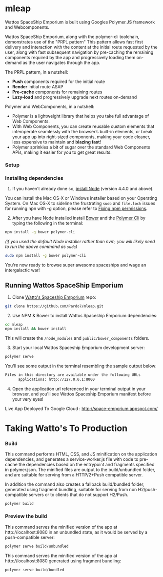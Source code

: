 # mleap

Wattos SpaceShip Emporium is built using Googles Polymer.JS framework and Webcomponents.

Wattos SpaceShip Emporium, along with the polymer-cli toolchain, demonstrates use of the "PRPL pattern" This pattern allows fast first delivery and interaction with the content at the initial route requested by the user, along with fast subsequent navigation by pre-caching the remaining components required by the app and progressively loading them on-demand as the user navigates through the app.

The PRPL pattern, in a nutshell:

* **Push** components required for the initial route
* **Render** initial route ASAP
* **Pre-cache** components for remaining routes
* **Lazy-load** and progressively upgrade next routes on-demand

Polymer and WebComponents, in a nutshell:

* Polymer is a lightweight library that helps you take full advantage of Web Components.
* With Web Components, you can create reusable custom elements that interoperate seamlessly with the browser’s built-in elements, or break your app up into right-sized components, making your code cleaner, less expensive to maintain and **blazing fast**!
* Polymer sprinkles a bit of sugar over the standard Web Components APIs, making it easier for you to get great results.

### Setup
### Installing dependencies

1) If you haven't already done so, [install Node](https://nodejs.org/en/) (version 4.4.0 and above).

You can install the Mac OS-X or Windows installer based on your Operating System. On Mac OS-X to sideline the frustrating `sudo` and `file.lock` issues for running npn with -g option, please refer to [Fixing npm permissions](https://docs.npmjs.com/getting-started/fixing-npm-permissions).

2) After you have Node installed install [Bower](https://bower.io/) and the [Polymer Cli](https://github.com/Polymer/polymer-cli) by typing the following in the terminal:

```bash
npm install -g bower polymer-cli
```

_(if you used the default Node installer rather than nvm, you will likely need to run the above command as `sudo`)_

```bash
sudo npm install -g bower polymer-cli
```


You're now ready to browse super awesome spaceships and wage an intergalactic war!

## Running Wattos SpaceShip Emporium

1) Clone [Watto's Spaceship Emporium]() repo:

```bash
git clone https://github.com/Pardo7/mleap.git
```

2) Use NPM & Bower to install Wattos Spaceship Emporium dependencies:

```bash
cd mleap
npm install && bower install
```

This will create the `/node_modules` and `public/bower_components` folders.

3) Start your local Wattos Spaceship Emporium development server:

```bash
polymer serve
```
You'll see some output in the terminal resembling the sample output below:

```bash
Files in this directory are available under the following URLs
      applications: http://127.0.0.1:8000
```

4) Open the application url referenced in your terminal output in your browser, and you'll see Wattos Spaceship Emporium manifest before your very eyes!


Live App Deployed To Google Cloud : http://space-emporium.appspot.com/


# Taking Watto's To Production
### Build

This command performs HTML, CSS, and JS minification on the application dependencies, and generates a service-worker.js file with code to pre-cache the dependencies based on the entrypoint and fragments specified in polymer.json. The minified files are output to the build/unbundled folder, and are suitable for serving from a HTTP/2+Push compatible server.

In addition the command also creates a fallback build/bundled folder, generated using fragment bundling, suitable for serving from non H2/push-compatible servers or to clients that do not support H2/Push.

```bash
polymer build
```

### Preview the build
This command serves the minified version of the app at http://localhost:8080 in an unbundled state, as it would be served by a push-compatible server:

```bash
polymer serve build/unbundled
```

This command serves the minified version of the app at http://localhost:8080 generated using fragment bundling:

```bash
polymer serve build/bundled
```
